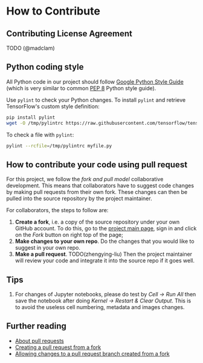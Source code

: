 How to Contribute
=================

## Contributing License Agreement
TODO (@madclam)

## Python coding style

All Python code in our project should follow
[Google Python Style Guide](https://github.com/google/styleguide/blob/gh-pages/pyguide.md) (which is very similar to common [PEP 8](https://www.python.org/dev/peps/pep-0008/) Python style guide).

Use `pylint` to check your Python changes. To install `pylint` and
retrieve TensorFlow's custom style definition:

```bash
pip install pylint
wget -O /tmp/pylintrc https://raw.githubusercontent.com/tensorflow/tensorflow/master/tensorflow/tools/ci_build/pylintrc
```

To check a file with `pylint`:

```bash
pylint --rcfile=/tmp/pylintrc myfile.py
```

## How to contribute your code using pull request
For this project, we follow the *fork and pull model* collaborative development. This means that collaborators have to suggest code changes by making pull requests from their own fork. These changes can then be pulled into the source repository by the project maintainer.

For collaborators, the steps to follow are:
1. **Create a fork**, i.e. a copy of the source repository under your own GitHub account. To do this, go to the [project main page](https://github.com/zhengying-liu/autodl), sign in and click on the *Fork* button on right top of the page;
2. **Make changes to your own repo**. Do the changes that you would like to suggest in your own repo.
3. **Make a pull request**. TODO(zhengying-liu)
Then the project maintainer will review your code and integrate it into the 
source repo if it goes well.

## Tips
1. For changes of Jupyter notebooks, please do test by *Cell -> Run All* then save the notebook after doing *Kernel -> Restart & Clear Output*. This is to avoid the useless cell numbering, metadata and images changes.

## Further reading
- [About pull requests](https://help.github.com/en/articles/about-pull-requests)
- [Creating a pull request from a fork](https://help.github.com/en/articles/creating-a-pull-request-from-a-fork)
- [Allowing changes to a pull request branch created from a fork](https://help.github.com/en/articles/allowing-changes-to-a-pull-request-branch-created-from-a-fork)
